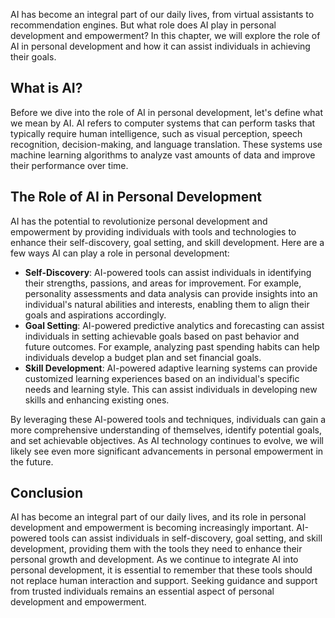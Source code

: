 
AI has become an integral part of our daily lives, from virtual assistants to recommendation engines. But what role does AI play in personal development and empowerment? In this chapter, we will explore the role of AI in personal development and how it can assist individuals in achieving their goals.

What is AI?
-----------

Before we dive into the role of AI in personal development, let's define what we mean by AI. AI refers to computer systems that can perform tasks that typically require human intelligence, such as visual perception, speech recognition, decision-making, and language translation. These systems use machine learning algorithms to analyze vast amounts of data and improve their performance over time.

The Role of AI in Personal Development
--------------------------------------

AI has the potential to revolutionize personal development and empowerment by providing individuals with tools and technologies to enhance their self-discovery, goal setting, and skill development. Here are a few ways AI can play a role in personal development:

* **Self-Discovery**: AI-powered tools can assist individuals in identifying their strengths, passions, and areas for improvement. For example, personality assessments and data analysis can provide insights into an individual's natural abilities and interests, enabling them to align their goals and aspirations accordingly.
* **Goal Setting**: AI-powered predictive analytics and forecasting can assist individuals in setting achievable goals based on past behavior and future outcomes. For example, analyzing past spending habits can help individuals develop a budget plan and set financial goals.
* **Skill Development**: AI-powered adaptive learning systems can provide customized learning experiences based on an individual's specific needs and learning style. This can assist individuals in developing new skills and enhancing existing ones.

By leveraging these AI-powered tools and techniques, individuals can gain a more comprehensive understanding of themselves, identify potential goals, and set achievable objectives. As AI technology continues to evolve, we will likely see even more significant advancements in personal empowerment in the future.

Conclusion
----------

AI has become an integral part of our daily lives, and its role in personal development and empowerment is becoming increasingly important. AI-powered tools can assist individuals in self-discovery, goal setting, and skill development, providing them with the tools they need to enhance their personal growth and development. As we continue to integrate AI into personal development, it is essential to remember that these tools should not replace human interaction and support. Seeking guidance and support from trusted individuals remains an essential aspect of personal development and empowerment.
